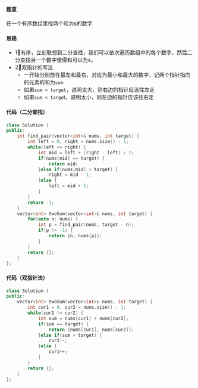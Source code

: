 #### 题意

在一个有序数组里找两个和为s的数字

#### 思路

- 1⃣️有序，立刻联想到二分查找，我们可以依次遍历数组中的每个数字，然后二分查找另一个数字使得和可以为s。
- 2⃣️双指针的写法
  - 一开始分别放在最左和最右，对应为最小和最大的数字，记两个指针指向的元素的和为`sum`
  - 如果`sum > target`，说明太大，则右边的指针应该往左走
  - 如果`sum < targe`t，说明太小，则左边的指针应该往右走

#### 代码（二分查找）

```c++
class Solution {
public:
    int find_pair(vector<int>& nums, int target) {
        int left = 0, right = nums.size() - 1;
        while(left <= right) {
            int mid = left + (right - left) / 2;
            if(nums[mid] == target) {
                return mid;
            }else if(nums[mid] > target) {
                right = mid - 1;
            }else {
                left = mid + 1;
            }
        }
        return -1;
    }
    vector<int> twoSum(vector<int>& nums, int target) {
        for(auto n: nums) {
            int p = find_pair(nums, target - n);
            if(p != -1) {
                return {n, nums[p]};
            }
        }
        return {};
    }
};
```

#### 代码（双指针法）

```c++
class Solution {
public:
    vector<int> twoSum(vector<int>& nums, int target) {
        int cur1 = 0, cur2 = nums.size() - 1;
        while(cur1 != cur2) {
            int sum = nums[cur1] + nums[cur2];
            if(sum == target) {
                return {nums[cur1], nums[cur2]};
            }else if(sum > target) {
                cur2--;
            }else {
                cur1++;
            }
        }
        return {};
    }
};
```

